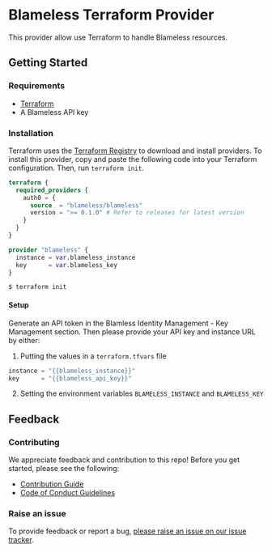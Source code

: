 # Blameless Terraform Provider

This provider allow use Terraform to handle Blameless resources.

## Getting Started

### Requirements

- [Terraform](https://www.terraform.io/downloads)
- A Blameless API key

### Installation

Terraform uses the [Terraform Registry](https://registry.terraform.io/) to download and install providers. To install
this provider, copy and paste the following code into your Terraform configuration. Then, run `terraform init`.

```terraform
terraform {
  required_providers {
    auth0 = {
      source  = "blameless/blameless"
      version = ">= 0.1.0" # Refer to releases for latest version
    }
  }
}

provider "blameless" {
  instance = var.blameless_instance
  key      = var.blameless_key
}
```

```shell
$ terraform init
```

#### Setup

Generate an API token in the Blamless Identity Management - Key Management section. Then please provide your API key and instance URL by either:

1. Putting the values in a `terraform.tfvars` file

```terraform
instance = "{{blameless_instance}}"
key      = "{{blameless_api_key}}"
```

2. Setting the environment variables `BLAMELESS_INSTANCE` and `BLAMELESS_KEY`

## Feedback

### Contributing

We appreciate feedback and contribution to this repo! Before you get started, please see the following:

- [Contribution Guide](./CONTRIBUTING.md)
- [Code of Conduct Guidelines](./CODE_OF_CONDUCT.md)

### Raise an issue

To provide feedback or report a bug, [please raise an issue on our issue tracker](https://github.com/blameless/terraform-provider-blameless/issues).
